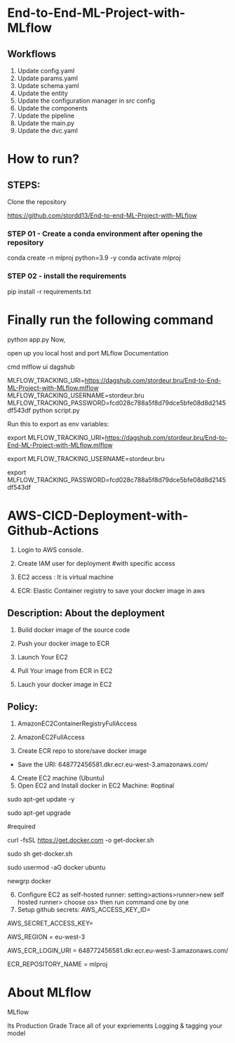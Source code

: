 # End-to-End-ML-Project-with-MLflow

## Workflows

1. Update config.yaml
2. Update params.yaml
3. Update schema.yaml
4. Update the entity
5. Update the configuration manager in src config
6. Update the components
7. Update the pipeline
8. Update the main.py 
9. Update the dvc.yaml

# How to run?
## STEPS:
Clone the repository

https://github.com/stordd13/End-to-end-ML-Project-with-MLflow

### STEP 01 - Create a conda environment after opening the repository

conda create -n mlproj python=3.9 -y
conda activate mlproj

### STEP 02 - install the requirements
pip install -r requirements.txt

# Finally run the following command
python app.py
Now,

open up you local host and port
MLflow
Documentation

cmd
mlflow ui
dagshub

MLFLOW_TRACKING_URI=https://dagshub.com/stordeur.bru/End-to-End-ML-Project-with-MLflow.mlflow 
MLFLOW_TRACKING_USERNAME=stordeur.bru 
MLFLOW_TRACKING_PASSWORD=fcd028c788a5f8d79dce5bfe08d8d2145df543df 
python script.py


Run this to export as env variables:

export MLFLOW_TRACKING_URI=https://dagshub.com/stordeur.bru/End-to-End-ML-Project-with-MLflow.mlflow

export MLFLOW_TRACKING_USERNAME=stordeur.bru 

export MLFLOW_TRACKING_PASSWORD=fcd028c788a5f8d79dce5bfe08d8d2145df543df 


# AWS-CICD-Deployment-with-Github-Actions
1. Login to AWS console.
2. Create IAM user for deployment
#with specific access

1. EC2 access : It is virtual machine

2. ECR: Elastic Container registry to save your docker image in aws


## Description: About the deployment

1. Build docker image of the source code

2. Push your docker image to ECR

3. Launch Your EC2 

4. Pull Your image from ECR in EC2

5. Lauch your docker image in EC2

## Policy:

1. AmazonEC2ContainerRegistryFullAccess

2. AmazonEC2FullAccess
3. Create ECR repo to store/save docker image
- Save the URI: 648772456581.dkr.ecr.eu-west-3.amazonaws.com/
4. Create EC2 machine (Ubuntu)
5. Open EC2 and Install docker in EC2 Machine:
#optinal

sudo apt-get update -y

sudo apt-get upgrade

#required

curl -fsSL https://get.docker.com -o get-docker.sh

sudo sh get-docker.sh

sudo usermod -aG docker ubuntu

newgrp docker

6. Configure EC2 as self-hosted runner:
setting>actions>runner>new self hosted runner> choose os> then run command one by one
7. Setup github secrets:
AWS_ACCESS_KEY_ID=

AWS_SECRET_ACCESS_KEY=

AWS_REGION = eu-west-3

AWS_ECR_LOGIN_URI = 648772456581.dkr.ecr.eu-west-3.amazonaws.com/

ECR_REPOSITORY_NAME = mlproj

# About MLflow
MLflow

Its Production Grade
Trace all of your expriements
Logging & tagging your model